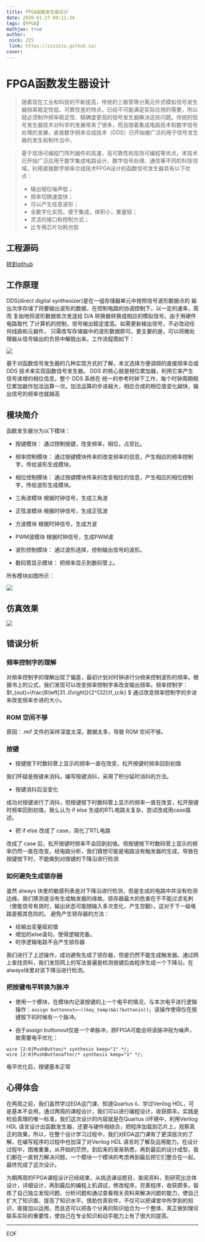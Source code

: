 ```yaml
---
title: FPGA函数发生器设计
date: 2020-01-27 00:11:34
tags: [FPGA]
mathjax: true
author:
 nick: ZZS
 link: https://zzzzzzs.github.io/
cover: 
---
```

# FPGA函数发生器设计

> 随着现在工业和科技的不断提高，传统的三极管等分离元件式模拟信号发生器频率稳定性低、可靠性差的特点，已经不可能满足实际应用的需要，所以就必须制作频率稳定性、精确度更高的信号发生器解决这些问题。传统的信号发生器技术对科学的发展带来了很多，而且随着集成电路技术和数字信号处理的发展，直接数字频率合成技术（DDS）已开始被广泛的用于信号发生器的发生和制作当中。

> 基于现场可编程门阵列器件的高速、高可靠性和现场可编程等优点，本技术已开始广泛应用于数字集成电路设计、数字信号处理、通信等不同的科技领域。利用直接数字频率合成技术FPGA设计的函数信号发生器具有以下优点：
> * 输出相位噪声低；
> * 频率切换速度快；
> * 可以产生任意波形；
> * 全数字化实现，便于集成，体积小，重量轻；
> * 灵活的接口和控制方式；
> * 比专用芯片功耗也低

## 工程源码

[转到github](https://github.com/ZzzzzzS/FPGA_DDS)

## 工作原理

DDS(direct digital synthesizer)是在一组存储器单元中按照信号波形数据点的 输出次序存储了将要输出波形的数据，在控制电路的协调控制下，以一定的速率，周而 复始地将波形数据依次发送给 D/A 转换器转换成相应的模拟信号。由于用硬件电路取代 了计算机的控制，信号输出稳定度高。如需更新输出信号，不必改动任何线路和元器件， 只需改写存储器中的波形数据即可。更主要的是，可以将微处理器从信号输出的负担中解脱出来。工作流程图如下：

![](https://zzshubimage-1253829354.file.myqcloud.com/FPGADDS/chart.png)

基于对函数信号发生器的几种实现方式的了解，本文选择方便调频的直接频率合成 DDS 技术来实现函数信号发生器。 DDS 的核心就是相位累加器，利用它来产生信号递增的相位信息，整个 DDS 系统在 统一的参考时钟下工作，每个时钟周期相位累加器作加法运算一次。加法运算的步进越大，相应合成的相位值变化越快，输出信号的频率也就越高

## 模块简介

函数发生器分为以下模块：
* 按键模块：
通过控制按键，改变频率，相位，占空比。

* 频率控制模块：
通过按键模块传来的改变频率的信息，产生相应的频率控制字，传给波形生成模块。

* 相位控制模块：
通过按键模块传来的改变相位的信息，产生相应的相位控制字，传给波形生成模块。

* 三角波模块
根据时钟信号，生成三角波

* 正弦波模块
根据时钟信号，生成正弦波

* 方波模块
    根据时钟信号，生成方波

* PWM波模块
    根据时钟信号，生成PWM波

* 波形控制模块：
	通过波形选择，控制输出信号的波形。

* 数码管显示模块：
	把频率显示到数码管上。

所有模块如图所示：

![](https://zzshubimage-1253829354.file.myqcloud.com/FPGADDS/module.png)

## 仿真效果

![](https://zzshubimage-1253829354.file.myqcloud.com/FPGADDS/result.png)

## 错误分析

### 频率控制字的理解

 对频率控制字的理解出现了偏差，最初计划对时钟进行分频来控制波形的频率。根据书上的公式，我们发现可以改变频率控制字来改变输出频率。频率控制字： $f_{out}=\frac{B\left[31..0\right]}{2^{32}}f_{clk} $  通过改变频率控制字的步进来改变频率步进的大小。


### ROM 空间不够

原因：.mif 文件的采样深度太深，数据太多，导致 ROM 空间不够。

### 按键

* 按键按下时数码管上显示的频率一直在改变，松开按键时频率回到初值

 我们怀疑是按键未消抖。编写按键消抖，采用了积分延时消抖的方法。

* 按键消抖后没变化

 成功对按键进行了消抖，但按键按下时数码管上显示的频率一直在改变，松开按键时频率回到初值。我么认为 if else 生成的RTL电路太复杂，尝试改成用case描述。

* 把 if else 改成了 case，简化了RTL电路

 改成了 case 后，松开按键时频率不会回到初值。但按键按下时数码管上显示的频率仍然一直在改变。经电路分析，我们猜想可能是电路没有触发器的生成，导致在按键按下时，不能做到对按键的下降沿进行检测

### 如何避免生成锁存器

 虽然 always 块里的敏感列表是对下降沿进行检测，但是生成的电路中并没有检测边缘。我们猜测是没有生成触发器的缘故。锁存器最大的危害在于不能过滤毛刺（使能信号有效时，输出状态可能随输入多次变化，产生空翻）。这对于下一级电路是极其危险的。
 避免产生锁存器的方法： 

* 给输出变量赋初值
* 增加的else语句，使得逻辑完备。
* 时序逻辑电路不会产生锁存器

我们进行了上述操作，成功避免生成了锁存器，但是仍然不能生成触发器。通过网上查找资料，我们发现网上的写法普遍是检测按键后由程序生成一个下降沿，在always块里对该下降沿进行检测。

### 把按键电平转换为脉冲

* 使用一个模块，在模块内记录按键的上一个电平的情况，与本次电平进行逻辑操作：``assign buttonout=~((key_temp)&&(!buttonin)); ``该操作使得仅在按键按下的时候有一个脉冲。

* 由于assign buttonout仅是一个单脉冲，顾FPGA可能会将该脉冲视为噪声，故需要电平优化：

```
wire [2:0]PushButton/* synthesis keep="1" */;
wire [2:0]PushButtonafter/* synthesis keep="1" */; 
```

电平优化后，按键基本正常

## 心得体会

在两周之前，我们虽然学过EDA这门课、知道Quartus ii、学过Verilog HDL，可是基本不会用，通过两周的课程设计，我们可以进行编程设计，收获颇丰。实践是检验真理的唯一标准，我们这次设计的内容就是在Quartus ii环境中，利用Verilog HDL 语言设计出函数发生器，还要与硬件相结合，把程序加载到芯片上，观察真正的效果。所以，在整个设计学习过程中，我们对EDA这门课有了更深层次的了解，在编写程序的过程中也加深了对Verilog HDL 语言的了解及运用能力。在设计过程中，困难重重，从开始的茫然，到后来的渐渐熟悉，再到最后的设计成型，我们都在一直努力解决问题，一个模块一个模块的考虑再到最后把它们整合在一起，最终完成了这次设计。

为期两周的FPGA课程设计已经结束，从挑选课设题目，查阅资料，到研究出总体设计，详细设计，再到最后的编程上机调试，修改程序，完善程序，收获颇多。锻炼了自己独立发现问题、分析问题和通过查看相关资料来解决问题的能力，使自己扩大了知识面，提高了知识水平。借助仿真软件，不仅可以把课堂中所学到的知识，直接加以运用，而且还可以把各个分离的知识组合为一个整体，真正做到理论联系实际的重要性，使自己在专业知识和动手能力上有了很大的提高。

***

EOF